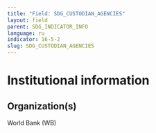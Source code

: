 ```yaml
---
title: "Field: SDG_CUSTODIAN_AGENCIES"
layout: field
parent: SDG_INDICATOR_INFO
language: ru
indicator: 16-5-2
slug: SDG_CUSTODIAN_AGENCIES
---
```

# Institutional information

## Organization(s)

World Bank (WB)